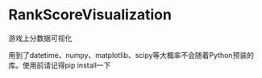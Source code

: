# RankScoreVisualization
游戏上分数据可视化

用到了datetime、numpy、matplotlib、scipy等大概率不会随着Python预装的库。使用前请记得pip install一下